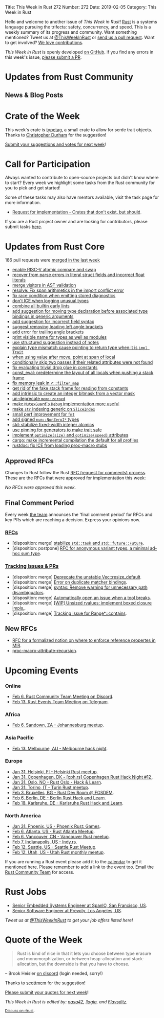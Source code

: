 Title: This Week in Rust 272
Number: 272
Date: 2019-02-05
Category: This Week in Rust

Hello and welcome to another issue of *This Week in Rust*!
[Rust](http://rust-lang.org) is a systems language pursuing the trifecta: safety, concurrency, and speed.
This is a weekly summary of its progress and community.
Want something mentioned? Tweet us at [@ThisWeekInRust](https://twitter.com/ThisWeekInRust) or [send us a pull request](https://github.com/cmr/this-week-in-rust).
Want to get involved? [We love contributions](https://github.com/rust-lang/rust/blob/master/CONTRIBUTING.md).

*This Week in Rust* is openly developed [on GitHub](https://github.com/cmr/this-week-in-rust).
If you find any errors in this week's issue, [please submit a PR](https://github.com/cmr/this-week-in-rust/pulls).

# Updates from Rust Community

## News & Blog Posts

# Crate of the Week

This week's crate is [typetag](https://github.com/dtolnay/typetag), a small crate to allow for serde trait objects. Thanks to [Christopher Durham](https://users.rust-lang.org/t/crate-of-the-week/2704/481) for the suggestion!

[Submit your suggestions and votes for next week][submit_crate]!

[submit_crate]: https://users.rust-lang.org/t/crate-of-the-week/2704

# Call for Participation

Always wanted to contribute to open-source projects but didn't know where to start?
Every week we highlight some tasks from the Rust community for you to pick and get started!

Some of these tasks may also have mentors available, visit the task page for more information.

* [Request for implementation - Crates that don't exist, but should](https://github.com/dtolnay/request-for-implementation).

If you are a Rust project owner and are looking for contributors, please submit tasks [here][guidelines].

[guidelines]: https://users.rust-lang.org/t/twir-call-for-participation/4821

# Updates from Rust Core

186 pull requests were [merged in the last week][merged]

[merged]: https://github.com/search?q=is%3Apr+org%3Arust-lang+is%3Amerged+merged%3A2019-01-21..2019-01-28

* [enable RISC-V atomic compare and swap](https://github.com/rust-lang/rust/pull/57925)
* [recover from parse errors in literal struct fields and incorrect float literals](https://github.com/rust-lang/rust/pull/57779)
* [merge visitors in AST validation](https://github.com/rust-lang/rust/pull/57730)
* [resolve: Fix span arithmetics in the import conflict error](https://github.com/rust-lang/rust/pull/57908)
* [fix race condition when emitting stored diagnostics](https://github.com/rust-lang/rust/pull/57066)
* [don't ICE when logging unusual types](https://github.com/rust-lang/rust/pull/57865)
* [combine all builtin early lints](https://github.com/rust-lang/rust/pull/57726)
* [add suggestion for moving type declaration before associated type bindings in generic arguments](https://github.com/rust-lang/rust/pull/57886)
* [add suggestion for incorrect field syntax](https://github.com/rust-lang/rust/pull/57863)
* [suggest removing leading left angle brackets](https://github.com/rust-lang/rust/pull/57852)
* [add error for trailing angle brackets](https://github.com/rust-lang/rust/pull/57817)
* [print visible name for types as well as modules](https://github.com/rust-lang/rust/pull/57802)
* [use structured suggestion instead of notes](https://github.com/rust-lang/rust/pull/57795)
* [explain type mismatch cause pointing to return type when it is `impl Trait`](https://github.com/rust-lang/rust/pull/57793)
* [when using value after move, point at span of local](https://github.com/rust-lang/rust/pull/57294)
* [conditionally skip two passes if their related attributes were not found](https://github.com/rust-lang/rust/pull/57691)
* [fix evaluating trivial drop glue in constants](https://github.com/rust-lang/rust/pull/57734)
* [const_eval: predetermine the layout of all locals when pushing a stack frame](https://github.com/rust-lang/rust/pull/57677)
* [fix memory leak in `P::filter_map`](https://github.com/rust-lang/rust/pull/57667)
* [get rid of the fake stack frame for reading from constants](https://github.com/rust-lang/rust/pull/57606)
* [add intrinsic to create an integer bitmask from a vector mask](https://github.com/rust-lang/rust/pull/57269)
* [un-deprecate `mem::zeroed`](https://github.com/rust-lang/rust/pull/57825)
* [make `MutexGuard`'s `Debug` implementation more useful](https://github.com/rust-lang/rust/pull/57703)
* [make `str` indexing generic on `SliceIndex`](https://github.com/rust-lang/rust/pull/57604)
* [small perf improvement for `fmt`](https://github.com/rust-lang/rust/pull/57537)
* [add signed `num::NonZeroI*` types](https://github.com/rust-lang/rust/pull/57475)
* [std: stabilize fixed-width integer atomics](https://github.com/rust-lang/rust/pull/57425)
* [use pinning for generators to make trait safe](https://github.com/rust-lang/rust/pull/55704)
* [implement `optimize(size)` and `optimize(speed)` attributes](https://github.com/rust-lang/rust/pull/55641)
* [cargo: make incremental compilation the default for all profiles](https://github.com/rust-lang/cargo/pull/6564)
* [rustdoc: fix ICE from loading proc-macro stubs](https://github.com/rust-lang/rust/pull/57846)

## Approved RFCs

Changes to Rust follow the Rust [RFC (request for comments)
process](https://github.com/rust-lang/rfcs#rust-rfcs). These
are the RFCs that were approved for implementation this week:

*No RFCs were approved this week.*

## Final Comment Period

Every week [the team](https://www.rust-lang.org/team.html) announces the
'final comment period' for RFCs and key PRs which are reaching a
decision. Express your opinions now.

### [RFCs](https://github.com/rust-lang/rfcs/labels/final-comment-period)

* [disposition: merge] [stabilize `std::task` and `std::future::Future`](https://github.com/rust-lang/rfcs/pull/2592).
* [disposition: postpone] [RFC for anonymous variant types, a minimal ad-hoc sum type](https://github.com/rust-lang/rfcs/pull/2587).

### [Tracking Issues & PRs](https://github.com/rust-lang/rust/labels/final-comment-period)

* [disposition: merge] [Deprecate the unstable Vec::resize_default](https://github.com/rust-lang/rust/pull/57656).
* [disposition: merge] [Error on duplicate matcher bindings](https://github.com/rust-lang/rust/pull/57617).
* [disposition: merge] [syntax: Remove warning for unnecessary path disambiguators](https://github.com/rust-lang/rust/pull/57565).
* [disposition: merge] [Automatically open an issue when a tool breaks](https://github.com/rust-lang/rust/pull/56951).
* [disposition: merge] [[WIP] Unsized rvalues: implement boxed closure impls.](https://github.com/rust-lang/rust/pull/55431).
* [disposition: merge] [Tracking issue for Range*::contains](https://github.com/rust-lang/rust/issues/32311).

## New RFCs

* [RFC for a formalized notion on where to enforce reference propertes in MIR](https://github.com/rust-lang/rfcs/pull/2631).
* [proc-macro-attribute-recursion](https://github.com/rust-lang/rfcs/pull/2628).

# Upcoming Events

### Online

* [Feb  6. Rust Community Team Meeting on Discord](https://discordapp.com/channels/442252698964721669/443773747350994945).
* [Feb 13. Rust Events Team Meeting on Telegram](https://t.me/joinchat/EkKINhHCgZ9llzvPidOssA).

### Africa

* [Feb  6. Sandown, ZA - Johannesburg meetup](https://www.meetup.com/Johannesburg-Rust-Meetup/events/qbhxmqyzdbjb/).

### Asia Pacific

* [Feb 13. Melbourne, AU - Melbourne hack night](https://www.meetup.com/Rust-Melbourne/events/257974991/).

### Europe

* [Jan 31. Helsinki, FI - Helsinki Rust meetup](https://www.meetup.com/Finland-Rust-Meetup/events/257863678/).
* [Jan 31. Copenhagen, DK - [cph.rs] Copenhagen Rust Hack Night #12 ](http://cph.rs/).
* [Jan 31. Oslo, NO - Rust Oslo - Hack & Learn](https://www.meetup.com/Rust-Oslo/events/258150829/).
* [Jan 31. Torino, IT - Turin Rust meetup](https://www.meetup.com/Mozilla-Torino/events/sbtclqyzcbgc/).
* [Feb  3. Bruxelles, BG - Rust Dev Room @ FOSDEM](https://fosdem.org/2019/).
* [Feb  6. Berlin, DE - Berlin Rust Hack and Learn](https://www.meetup.com/opentechschool-berlin/events/rjgkhqyzdbjb/).
* [Feb 18. Karlsruhe, DE - Karlsruhe Rust Hack and Learn](https://www.meetup.com/de-DE/Rust-Hack-Learn-Karlsruhe/).

### North America

* [Jan 31. Phoenix, US - Phoenix Rust: Games](https://www.meetup.com/Desert-Rustaceans/events/257976456).
* [Feb  6. Atlanta, US - Rust Atlanta Meetup](https://www.meetup.com/Rust-ATL/events/cbcmbqyzdbjb/).
* [Feb  6. Vancouver, CN - Vancouver Rust meetup](https://www.meetup.com/Vancouver-Rust/events/hkllqqyzdbjb/).
* [Feb  7. Indianapolis, US - Indy.rs](https://www.meetup.com/indyrs/events/246726699/).
* [Feb 12. Seattle, US - Seattle Rust Meetup](https://www.meetup.com/Seattle-Rust-Meetup/events/nzfspqyzdbpb/).
* [Feb 12. Utah, US - Utah Rust monthly meetup](https://www.meetup.com/utahrust/events/257819656/).

If you are running a Rust event please add it to the [calendar] to get
it mentioned here. Please remember to add a link to the event too.
Email the [Rust Community Team][community] for access.

[calendar]: https://www.google.com/calendar/embed?src=apd9vmbc22egenmtu5l6c5jbfc%40group.calendar.google.com
[community]: mailto:community-team@rust-lang.org

# Rust Jobs

* [Senior Embedded Systems Engineer at SpanIO, San Francisco, US](https://www.span.io/careers/embedded-linux).
* [Senior Software Engineer at Prevoty, Los Angeles, US](https://www.prevoty.com/about/careers?gh_jid=4032159002).

*Tweet us at [@ThisWeekInRust](https://twitter.com/ThisWeekInRust) to get your job offers listed here!*

# Quote of the Week

> Rust is kind of nice in that it lets you choose between type erasure and monomorphization, or between heap-allocation and stack-allocation, but the downside is that you have to choose.

– Brook Heisler [on discord](https://discordapp.com/channels/442252698964721669/448238009733742612/536406836178583562) (login needed, sorry!)

Thanks to [scottmcm](https://users.rust-lang.org/t/twir-quote-of-the-week/328/614) for the suggestion!

[Please submit your quotes for next week](http://users.rust-lang.org/t/twir-quote-of-the-week/328)!

*This Week in Rust is edited by: [nasa42](https://github.com/nasa42), [llogiq](https://github.com/llogiq), and [Flavsditz](https://github.com/Flavsditz).*

<small>[Discuss on r/rust]().</small>
